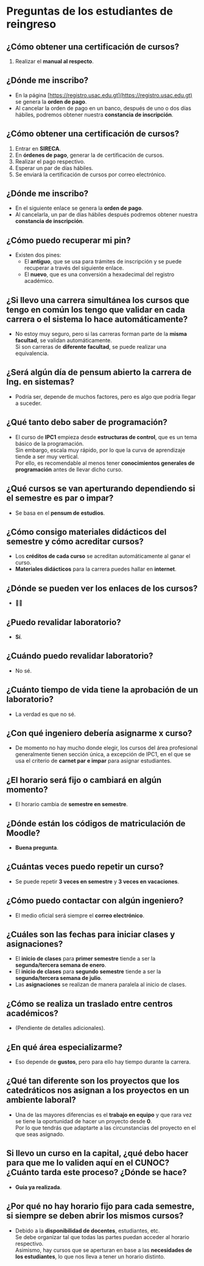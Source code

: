 # Preguntas de los estudiantes de reingreso

## ¿Cómo obtener una certificación de cursos?
1. Realizar el **manual al respecto**.

## ¿Dónde me inscribo?
- En la página [https://registro.usac.edu.gt](https://registro.usac.edu.gt) se genera la **orden de pago**.
- Al cancelar la orden de pago en un banco, después de uno o dos días hábiles, podremos obtener nuestra **constancia de inscripción**.

## ¿Cómo obtener una certificación de cursos?
1. Entrar en **SIRECA**.
2. En **órdenes de pago**, generar la de certificación de cursos.
3. Realizar el pago respectivo.
4. Esperar un par de días hábiles.
5. Se enviará la certificación de cursos por correo electrónico.

## ¿Dónde me inscribo?
- En el siguiente enlace se genera la **orden de pago**.
- Al cancelarla, un par de días hábiles después podremos obtener nuestra **constancia de inscripción**.

## ¿Cómo puedo recuperar mi pin?
- Existen dos pines:
  - El **antiguo**, que se usa para trámites de inscripción y se puede recuperar a través del siguiente enlace.
  - El **nuevo**, que es una conversión a hexadecimal del registro académico.

## ¿Si llevo una carrera simultánea los cursos que tengo en común los tengo que validar en cada carrera o el sistema lo hace automáticamente? 
- No estoy muy seguro, pero si las carreras forman parte de la **misma facultad**, se validan automáticamente.  
  Si son carreras de **diferente facultad**, se puede realizar una equivalencia.

## ¿Será algún día de pensum abierto la carrera de Ing. en sistemas? 
- Podría ser, depende de muchos factores, pero es algo que podría llegar a suceder.

## ¿Qué tanto debo saber de programación?
- El curso de **IPC1** empieza desde **estructuras de control**, que es un tema básico de la programación.  
  Sin embargo, escala muy rápido, por lo que la curva de aprendizaje tiende a ser muy vertical.  
  Por ello, es recomendable al menos tener **conocimientos generales de programación** antes de llevar dicho curso.

## ¿Qué cursos se van aperturando dependiendo si el semestre es par o impar?
- Se basa en el **pensum de estudios**.

## ¿Cómo consigo materiales didácticos del semestre y cómo acreditar cursos?
- Los **créditos de cada curso** se acreditan automáticamente al ganar el curso.
- **Materiales didácticos** para la carrera puedes hallar en **internet**.

## ¿Dónde se pueden ver los enlaces de los cursos?
- 🤷‍♂️

## ¿Puedo revalidar laboratorio?
- **Sí**.

## ¿Cuándo puedo revalidar laboratorio?
- No sé.

## ¿Cuánto tiempo de vida tiene la aprobación de un laboratorio? 
- La verdad es que no sé.

## ¿Con qué ingeniero debería asignarme x curso?
- De momento no hay mucho donde elegir, los cursos del área profesional generalmente tienen sección única, a excepción de IPC1, en el que se usa el criterio de **carnet par e impar** para asignar estudiantes.

## ¿El horario será fijo o cambiará en algún momento?
- El horario cambia de **semestre en semestre**.

## ¿Dónde están los códigos de matriculación de Moodle?
- **Buena pregunta**.

## ¿Cuántas veces puedo repetir un curso?
- Se puede repetir **3 veces en semestre** y **3 veces en vacaciones**.

## ¿Cómo puedo contactar con algún ingeniero?
- El medio oficial será siempre el **correo electrónico**.

## ¿Cuáles son las fechas para iniciar clases y asignaciones?
- El **inicio de clases** para **primer semestre** tiende a ser la **segunda/tercera semana de enero**.
- El **inicio de clases** para **segundo semestre** tiende a ser la **segunda/tercera semana de julio**.
- Las **asignaciones** se realizan de manera paralela al inicio de clases.

## ¿Cómo se realiza un traslado entre centros académicos?
- (Pendiente de detalles adicionales).

## ¿En qué área especializarme?
- Eso depende de **gustos**, pero para ello hay tiempo durante la carrera.

## ¿Qué tan diferente son los proyectos que los catedráticos nos asignan a los proyectos en un ambiente laboral?
- Una de las mayores diferencias es el **trabajo en equipo** y que rara vez se tiene la oportunidad de hacer un proyecto desde **0**.  
  Por lo que tendrás que adaptarte a las circunstancias del proyecto en el que seas asignado.

## Si llevo un curso en la capital, ¿qué debo hacer para que me lo validen aquí en el CUNOC? ¿Cuánto tarda este proceso? ¿Dónde se hace?  
- **Guía ya realizada**.

## ¿Por qué no hay horario fijo para cada semestre, si siempre se deben abrir los mismos cursos?
- Debido a la **disponibilidad de docentes**, estudiantes, etc.  
  Se debe organizar tal que todas las partes puedan acceder al horario respectivo.  
  Asimismo, hay cursos que se aperturan en base a las **necesidades de los estudiantes**, lo que nos lleva a tener un horario distinto.
